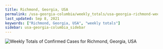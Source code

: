 ```yaml
---
title: Richmond, Georgia, USA
permalink: /usa-georgia-columbia/weekly_totals/usa-georgia-richmond-weekly_totals.html
last_updated: Sep 8, 2021
keywords: ["Richmond, Georgia, USA", "weekly totals"]
sidebar: usa-georgia-columbia_sidebar
---
```


![Weekly Totals of Confirmed Cases for Richmond, Georgia, USA](/covid_tracker/images/graphs/usa-georgia-richmond-weekly_totals_graph.png)
